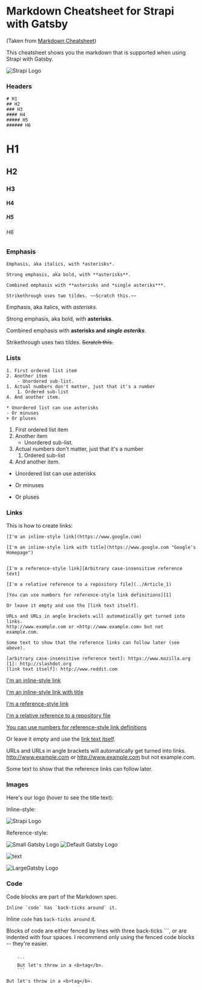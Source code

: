 # Markdown Cheatsheet for Strapi with Gatsby

(Taken from [Markdown Cheatsheet](https://github.com/adam-p/markdown-here/wiki/Markdown-Cheatsheet))

This cheatsheet shows you the markdown that is supported when using Strapi with Gatsby.

![Strapi Logo](https://res.cloudinary.com/dunjfeiit/image/upload/v1556888660/f9l8shax7l4ichpv8qze.png)

### Headers

```
# H1
## H2
### H3
#### H4
##### H5
###### H6

```

# H1

## H2

### H3

#### H4

##### H5

###### H6

### Emphasis

```
Emphasis, aka italics, with *asterisks*.

Strong emphasis, aka bold, with **asterisks**.

Combined emphasis with **asterisks and *single asteriks***.

Strikethrough uses two tildes. ~~Scratch this.~~

```

Emphasis, aka italics, with _asterisks_.

Strong emphasis, aka bold, with **asterisks**.

Combined emphasis with **asterisks and _single asteriks_**.

Strikethrough uses two tildes. ~~Scratch this.~~

### Lists

```
1. First ordered list item
2. Another item
    - Unordered sub-list.
1. Actual numbers don't matter, just that it's a number
    1. Ordered sub-list
4. And another item.

* Unordered list can use asterisks
- Or minuses
+ Or pluses
```

1. First ordered list item
2. Another item
    - Unordered sub-list.
3. Actual numbers don't matter, just that it's a number
    1. Ordered sub-list
4. And another item.

-   Unordered list can use asterisks

*   Or minuses

-   Or pluses

### Links

This is how to create links:

```
[I'm an inline-style link](https://www.google.com)

[I'm an inline-style link with title](https://www.google.com "Google's Homepage")


[I'm a reference-style link][Arbitrary case-insensitive reference text]

[I'm a relative reference to a repository file](../Article_1)

[You can use numbers for reference-style link definitions][1]

Or leave it empty and use the [link text itself].

URLs and URLs in angle brackets will automatically get turned into links.
http://www.example.com or <http://www.example.com> but not
example.com.

Some text to show that the reference links can follow later (see above).

[arbitrary case-insensitive reference text]: https://www.mozilla.org
[1]: http://slashdot.org
[link text itself]: http://www.reddit.com

```

[I'm an inline-style link](https://www.google.com)

[I'm an inline-style link with title](https://www.google.com "Google's Homepage")

[I'm a reference-style link][arbitrary case-insensitive reference text]

[I'm a relative reference to a repository file](../Article_1)

[You can use numbers for reference-style link definitions][1]

Or leave it empty and use the [link text itself].

URLs and URLs in angle brackets will automatically get turned into links.
http://www.example.com or <http://www.example.com> but not
example.com.

Some text to show that the reference links can follow later.

[arbitrary case-insensitive reference text]: https://www.mozilla.org
[1]: http://slashdot.org
[link text itself]: http://www.reddit.com

### Images

Here's our logo (hover to see the title text):

Inline-style:

![Strapi Logo](https://res.cloudinary.com/dunjfeiit/image/upload/v1556888660/f9l8shax7l4ichpv8qze.png "Strapi Logo")

Reference-style:

<img class="small" src="/uploads/16d3c59d30cc41cba45862dc782a6c9c.png" alt="Small Gatsby Logo" />

<img  src="/uploads/16d3c59d30cc41cba45862dc782a6c9c.png" alt="Default Gatsby Logo" />

![text](https://res.cloudinary.com/dunjfeiit/image/upload/v1556888704/s0mji46npwzj4rpfvkbc.png "Gatsby Logo")

<img class="large" src="/uploads/16d3c59d30cc41cba45862dc782a6c9c.png" alt="LargeGatsby Logo" />

### Code

Code blocks are part of the Markdown spec.

```
Inline `code` has `back-ticks around` it.
```

Inline `code` has `back-ticks around` it.

Blocks of code are either fenced by lines with three back-ticks ```, or are indented with four spaces. I recommend only using the fenced code blocks -- they're easier.

````

    ```
    But let's throw in a <b>tag</b>.
    ```

````

```
But let's throw in a <b>tag</b>.
```
